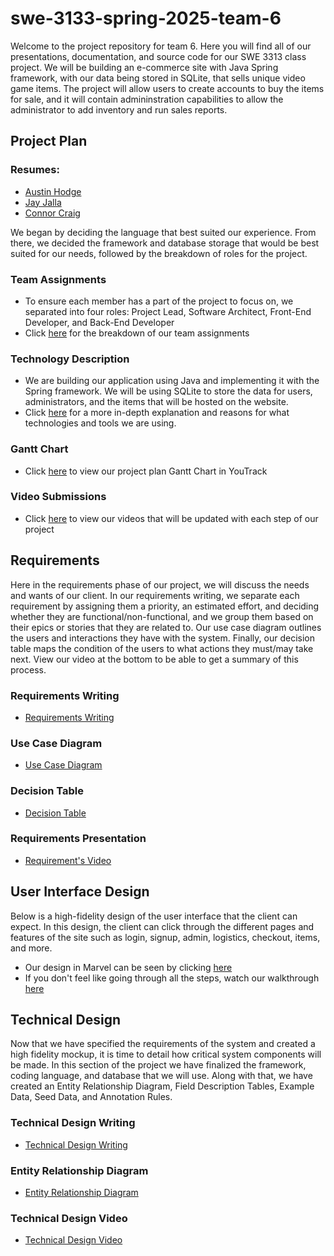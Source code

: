 # swe-3133-spring-2025-team-6
Welcome to the project repository for team 6. Here you will find all of our presentations, documentation, and source code for our SWE 3313 class project.
We will be building an e-commerce site with Java Spring framework, with our data being stored in SQLite, that sells unique video game items. The project will allow users to create accounts to buy the items for sale, and it will contain admininstration capabilities to allow the administrator to add inventory and run sales reports.

## Project Plan
### Resumes:
- [Austin Hodge](/Resumes/AustinHodge.md)
- [Jay Jalla](/Resumes/JayJalla.md)
- [Connor Craig](/Resumes/ConnorCraig.md)
  
We began by deciding the language that best suited our experience. From there, we decided the framework and database storage that would be best suited for our needs, followed by the breakdown of roles for the project.
### Team Assignments
- To ensure each member has a part of the project to focus on, we separated into four roles: Project Lead, Software Architect, Front-End Developer, and Back-End Developer
- Click [here](/Team%20Assignments.md) for the breakdown of our team assignments
### Technology Description
- We are building our application using Java and implementing it with the Spring framework. We will be using SQLite to store the data for users, administrators, and the items that will be hosted on the website.
- Click [here](/Technology%20Description.md) for a more in-depth explanation and reasons for what technologies and tools we are using.
### Gantt Chart
- Click [here](https://austinhodge.youtrack.cloud/gantt-charts/226-0) to view our project plan Gantt Chart in YouTrack
### Video Submissions
- Click [here](/Videos/Planning.md) to view our videos that will be updated with each step of our project

## Requirements
Here in the requirements phase of our project, we will discuss the needs and wants of our client. In our requirements writing, we separate each requirement by assigning them a priority, an estimated effort, and deciding whether they are functional/non-functional, and we group them based on their epics or stories that they are related to. Our use case diagram outlines the users and interactions they have with the system. Finally, our decision table maps the condition of the users to what actions they must/may take next. View our video at the bottom to be able to get a summary of this process.
### Requirements Writing
- [Requirements Writing](/Requirements/RequirementsWriting.md)
### Use Case Diagram
- [Use Case Diagram](/Requirements/UseCaseDiagram.png)
### Decision Table
- [Decision Table](/Requirements/DecisionTable.md)
### Requirements Presentation
- [Requirement's Video](/Videos/Requirements.md)

## User Interface Design
Below is a high-fidelity design of the user interface that the client can expect. In this design, the client can click through the different pages and features of the site such as login, signup, admin, logistics, checkout, items, and more.
- Our design in Marvel can be seen by clicking [here](https://marvelapp.com/prototype/34188036)
- If you don't feel like going through all the steps, watch our walkthrough [here](/Videos/UiDesign.md)

## Technical Design
Now that we have specified the requirements of the system and created a high fidelity mockup, it is time to detail how critical system components will be made. In this section of the project we have finalized the framework, coding language, and database that we will use. Along with that, we have created an Entity Relationship Diagram, Field Description Tables, Example Data, Seed Data, and Annotation Rules.
### Technical Design Writing
- [Technical Design Writing](/TechnicalDesign/TechnicalDesign.md)
### Entity Relationship Diagram
- [Entity Relationship Diagram](/TechnicalDesign/EntityRelationshipDiagram.md)
### Technical Design Video
- [Technical Design Video](/Videos/TechnicalDesign.md)

